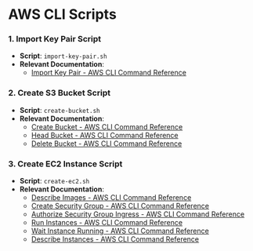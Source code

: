# AWS CLI Scripts

### 1. **Import Key Pair Script**  

- **Script**: `import-key-pair.sh`  
- **Relevant Documentation**:  
  - [Import Key Pair - AWS CLI Command Reference](https://awscli.amazonaws.com/v2/documentation/api/latest/reference/ec2/import-key-pair.html)

### 2. **Create S3 Bucket Script**  

- **Script**: `create-bucket.sh`  
- **Relevant Documentation**:  
  - [Create Bucket - AWS CLI Command Reference](https://awscli.amazonaws.com/v2/documentation/api/latest/reference/s3api/create-bucket.html)  
  - [Head Bucket - AWS CLI Command Reference](https://awscli.amazonaws.com/v2/documentation/api/latest/reference/s3api/head-bucket.html)  
  - [Delete Bucket - AWS CLI Command Reference](https://awscli.amazonaws.com/v2/documentation/api/latest/reference/s3api/delete-bucket.html)

### 3. **Create EC2 Instance Script**  

- **Script**: `create-ec2.sh`  
- **Relevant Documentation**:  
  - [Describe Images - AWS CLI Command Reference](https://awscli.amazonaws.com/v2/documentation/api/latest/reference/ec2/describe-images.html)  
  - [Create Security Group - AWS CLI Command Reference](https://awscli.amazonaws.com/v2/documentation/api/latest/reference/ec2/create-security-group.html)  
  - [Authorize Security Group Ingress - AWS CLI Command Reference](https://awscli.amazonaws.com/v2/documentation/api/latest/reference/ec2/authorize-security-group-ingress.html)  
  - [Run Instances - AWS CLI Command Reference](https://awscli.amazonaws.com/v2/documentation/api/latest/reference/ec2/run-instances.html)  
  - [Wait Instance Running - AWS CLI Command Reference](https://awscli.amazonaws.com/v2/documentation/api/latest/reference/ec2/wait/instance-running.html)  
  - [Describe Instances - AWS CLI Command Reference](https://awscli.amazonaws.com/v2/documentation/api/latest/reference/ec2/describe-instances.html)
